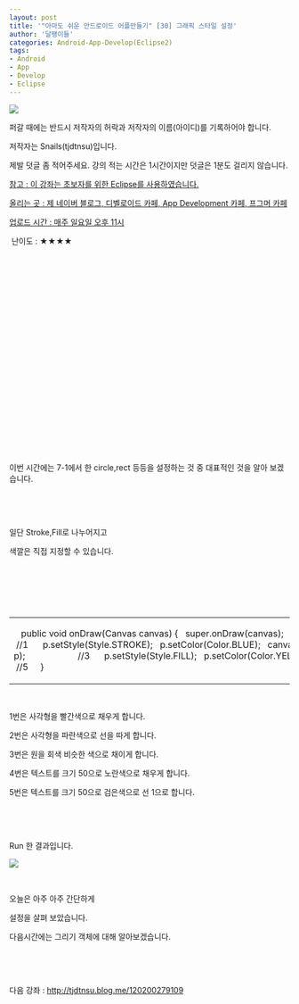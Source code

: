 ```yaml
---
layout: post
title: '"아마도 쉬운 안드로이드 어플만들기" [30] 그래픽 스타일 설정'
author: '달팽이들'
categories: Android-App-Develop(Eclipse2)
tags:
- Android
- App
- Develop
- Eclipse
---
```



<script> location.href='https://cafe.naver.com/develoid/324395' ; </script>

<p><img src="https://dthumb-phinf.pstatic.net/?src=%22http%3A%2F%2Fpostfiles3.naver.net%2F20130523_178%2Ftjdtnsu_1369283538974akCh1_JPEG%2Fand.jpg%3Ftype%3Dw2%22&amp;type=cafe_wa740"></p>
<p>퍼갈 때에는 반드시 저작자의 허락과 저작자의 이름(아이디)를 기록하어야 합니다.</p>
<p>저작자는 Snails(tjdtnsu)입니다.</p>
<p>제발 덧글 좀 적어주세요. 강의 적는 시간은 1시간이지만 덧글은 1분도 걸리지 않습니다.</p>
<p><u>참고 : 이 강좌는 초보자를 위한 Eclipse를 사용하였습니다.</u></p>
<p><u>올리는 곳 : 제 네이버 블로그, 디벨로이드 카페, App Development 카페, 프그머 카페</u></p>
<p><u>업로드 시간 : 매주 일요일 오후 11시</u><p></p>
<p>&nbsp;난이도 : ★★★★﻿﻿</p>
<p>﻿</p>
<p>﻿</p>
<p>﻿</p>
<p>﻿</p>
<p>﻿</p>
<p>﻿</p>
<p>﻿</p>
<p>﻿</p>
<p>﻿</p>
<p>﻿</p>
<p>﻿﻿﻿﻿﻿﻿﻿﻿﻿﻿</p>
<p>﻿﻿﻿</p>
<p>이번 시간에는 7-1에서 한 circle,rect 등등을 설정하는 것 중 대표적인 것을 알아 보겠습니다.</p>
<p></p>
<p>&nbsp;</p>
<p>&nbsp;</p>
<p></p>
<p>일단 Stroke,Fill로 나누어지고</p>
<p>색깔은 직접 지정할 수 있습니다.</p>
<p></p>
<p>&nbsp;</p>
<p>&nbsp;</p>
<p></p>
<p>&nbsp;</p>
<table><tbody><tr><td ><p>&nbsp;&nbsp;﻿&nbsp;public void onDraw(Canvas canvas) {&nbsp;&nbsp;&nbsp;super.onDraw(canvas);&nbsp;&nbsp;&nbsp;Paint p=new Paint();&nbsp;&nbsp;&nbsp;&nbsp;&nbsp;&nbsp;p.setStyle(Style.FILL);&nbsp;&nbsp;&nbsp;p.setColor(Color.RED);&nbsp;&nbsp;&nbsp;canvas.drawRect(0,0,100,100,p);&nbsp;&nbsp;&nbsp;&nbsp;&nbsp;&nbsp;&nbsp;&nbsp;&nbsp;&nbsp;&nbsp;&nbsp;&nbsp;&nbsp;&nbsp;&nbsp;&nbsp;&nbsp;&nbsp;&nbsp;&nbsp;&nbsp; &nbsp;//1&nbsp;&nbsp;&nbsp;&nbsp;&nbsp;&nbsp;p.setStyle(Style.STROKE);&nbsp;&nbsp;&nbsp;p.setColor(Color.BLUE);&nbsp;&nbsp;&nbsp;canvas.drawRect(0,0,100,100,p);&nbsp;&nbsp;&nbsp;&nbsp;&nbsp;&nbsp;&nbsp;&nbsp;&nbsp;&nbsp;&nbsp;&nbsp;&nbsp;&nbsp;&nbsp;&nbsp;&nbsp;&nbsp;&nbsp;&nbsp;&nbsp;&nbsp;&nbsp;&nbsp;//2&nbsp;&nbsp;&nbsp;&nbsp;&nbsp;&nbsp;p.setStyle(Style.FILL);&nbsp;&nbsp;&nbsp;p.setColor(Color.LTGRAY);&nbsp;&nbsp;&nbsp;canvas.drawCircle(50, 150, 50, p);&nbsp;&nbsp;&nbsp;&nbsp;&nbsp;&nbsp;&nbsp;&nbsp;&nbsp;&nbsp;&nbsp;&nbsp;&nbsp;&nbsp;&nbsp;&nbsp;&nbsp;&nbsp;&nbsp;&nbsp;&nbsp;&nbsp;//3&nbsp;&nbsp;&nbsp;&nbsp;&nbsp;&nbsp;p.setStyle(Style.FILL);&nbsp;&nbsp;&nbsp;p.setColor(Color.YELLOW);&nbsp;&nbsp;&nbsp;p.setTextSize(50);&nbsp;&nbsp;&nbsp;canvas.drawText("Yammy",100,50,p);&nbsp;&nbsp;&nbsp;&nbsp;&nbsp;&nbsp;&nbsp;&nbsp;&nbsp;&nbsp;&nbsp;&nbsp;&nbsp;&nbsp;&nbsp;&nbsp;&nbsp;&nbsp;&nbsp;//4&nbsp;&nbsp;&nbsp;&nbsp;&nbsp;&nbsp;p.setStyle(Style.STROKE);&nbsp;&nbsp;&nbsp;p.setColor(Color.BLACK);&nbsp;&nbsp;&nbsp;p.setStrokeWidth(1);&nbsp;&nbsp;&nbsp;p.setTextSize(50);&nbsp;&nbsp;&nbsp;canvas.drawText("ymmaY",100,150,p);&nbsp;&nbsp;&nbsp;&nbsp;&nbsp;&nbsp;&nbsp;&nbsp;&nbsp;&nbsp;&nbsp;&nbsp;&nbsp;&nbsp;&nbsp;&nbsp; &nbsp;//5&nbsp;&nbsp;&nbsp;&nbsp;&nbsp;}</p>
</td></tr></tbody></table><p>&nbsp;</p>
<p>1번은 사각형을 빨간색으로 채우게 합니다.</p>
<p>2번은 사각형을 파란색으로 선을 따게 합니다.</p>
<p>3번은 원을 회색 비슷한 색으로 채이게 합니다.</p>
<p>4번은 텍스트를 크기 50으로 노란색으로 채우게 합니다.</p>
<p>5번은 텍스트를 크기 50으로 검은색으로 선 1으로 합니다.</p>
<p>&nbsp;</p>
<p>&nbsp;</p>
<p>Run 한 결과입니다.</p>
<p><img src="https://dthumb-phinf.pstatic.net/?src=%22http%3A%2F%2Fblogfiles.naver.net%2F20131013_94%2Ftjdtnsu_1381672542526mxj95_PNG%2F%25C1%25A6%25B8%25F1_%25BE%25F8%25C0%25BD.png%22&amp;type=cafe_wa740"></p>
<p>&nbsp;</p>
<p>오늘은 아주 아주 간단하게</p>
<p>설정을 살펴 보았습니다.</p>
<p>다음시간에는 그리기 객체에 대해 알아보겠습니다.</p>
<p>&nbsp;</p>
<p>&nbsp;</p>
<p>다음 강좌 : <a href="http://tjdtnsu.blog.me/120200279109">http://tjdtnsu.blog.me/120200279109</a></p>

